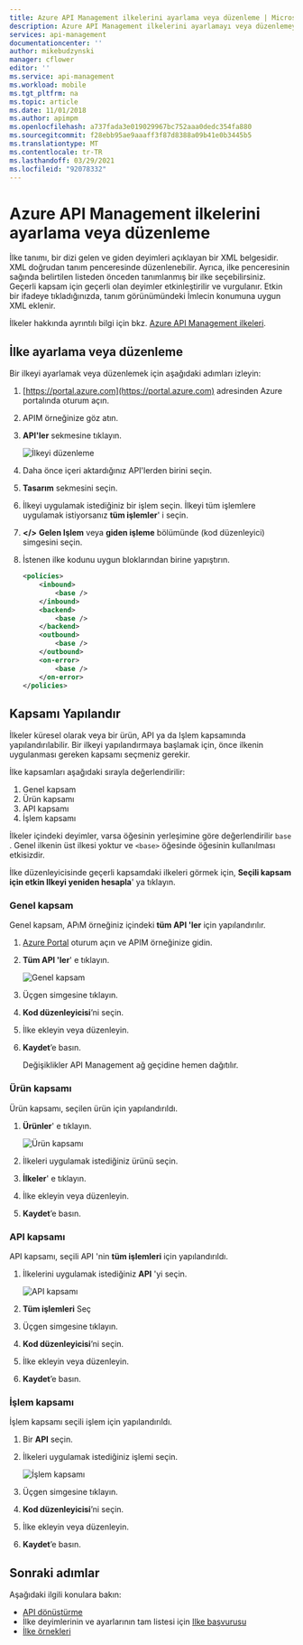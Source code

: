 ```yaml
---
title: Azure API Management ilkelerini ayarlama veya düzenleme | Microsoft Docs
description: Azure API Management ilkelerini ayarlamayı veya düzenlemeyi öğrenin. Bu ilkeler, gelen ve giden deyimlerinin bir dizisini tanımlayan XML belgelerdir.
services: api-management
documentationcenter: ''
author: mikebudzynski
manager: cflower
editor: ''
ms.service: api-management
ms.workload: mobile
ms.tgt_pltfrm: na
ms.topic: article
ms.date: 11/01/2018
ms.author: apimpm
ms.openlocfilehash: a737fada3e019029967bc752aaa0dedc354fa880
ms.sourcegitcommit: f28ebb95ae9aaaff3f87d8388a09b41e0b3445b5
ms.translationtype: MT
ms.contentlocale: tr-TR
ms.lasthandoff: 03/29/2021
ms.locfileid: "92078332"
---
```

# <a name="how-to-set-or-edit-azure-api-management-policies"></a>Azure API Management ilkelerini ayarlama veya düzenleme

İlke tanımı, bir dizi gelen ve giden deyimleri açıklayan bir XML belgesidir. XML doğrudan tanım penceresinde düzenlenebilir. Ayrıca, ilke penceresinin sağında belirtilen listeden önceden tanımlanmış bir ilke seçebilirsiniz. Geçerli kapsam için geçerli olan deyimler etkinleştirilir ve vurgulanır. Etkin bir ifadeye tıkladığınızda, tanım görünümündeki İmlecin konumuna uygun XML eklenir. 

İlkeler hakkında ayrıntılı bilgi için bkz. [Azure API Management ilkeleri](api-management-howto-policies.md).

## <a name="set-or-edit-a-policy"></a>İlke ayarlama veya düzenleme

Bir ilkeyi ayarlamak veya düzenlemek için aşağıdaki adımları izleyin:

1. [https://portal.azure.com](https://portal.azure.com) adresinden Azure portalında oturum açın.
2. APIM örneğinize göz atın.
3. **API'ler** sekmesine tıklayın.

    ![İlkeyi düzenleme](./media/set-edit-policies/code-editor.png)

4. Daha önce içeri aktardığınız API'lerden birini seçin.
5. **Tasarım** sekmesini seçin.
6. İlkeyi uygulamak istediğiniz bir işlem seçin. İlkeyi tüm işlemlere uygulamak istiyorsanız **tüm işlemler**' i seçin.
7. **</>** **Gelen Işlem** veya **giden işleme** bölümünde (kod düzenleyici) simgesini seçin.
8. İstenen ilke kodunu uygun bloklarından birine yapıştırın.

    ```xml
    <policies>
        <inbound>
            <base />
        </inbound>
        <backend>
            <base />
        </backend>
        <outbound>
            <base />
        </outbound>
        <on-error>
            <base />
        </on-error>
    </policies>
    ```
 
## <a name="configure-scope"></a>Kapsamı Yapılandır

İlkeler küresel olarak veya bir ürün, API ya da Işlem kapsamında yapılandırılabilir. Bir ilkeyi yapılandırmaya başlamak için, önce ilkenin uygulanması gereken kapsamı seçmeniz gerekir.

İlke kapsamları aşağıdaki sırayla değerlendirilir:

1. Genel kapsam
2. Ürün kapsamı
3. API kapsamı
4. İşlem kapsamı

İlkeler içindeki deyimler, varsa öğesinin yerleşimine göre değerlendirilir `base` . Genel ilkenin üst ilkesi yoktur ve `<base>` öğesinde öğesinin kullanılması etkisizdir.

İlke düzenleyicisinde geçerli kapsamdaki ilkeleri görmek için, **Seçili kapsam için etkin Ilkeyi yeniden hesapla**' ya tıklayın.

### <a name="global-scope"></a>Genel kapsam

Genel kapsam, APıM örneğiniz içindeki **tüm API 'ler** için yapılandırılır.

1. [Azure Portal](https://portal.azure.com/) oturum açın ve APIM örneğinize gidin.
2. **Tüm API 'ler**' e tıklayın.

    ![Genel kapsam](./media/api-management-howto-policies/global-scope.png)

3. Üçgen simgesine tıklayın.
4. **Kod düzenleyicisi**’ni seçin.
5. İlke ekleyin veya düzenleyin.
6. **Kaydet**’e basın. 

    Değişiklikler API Management ağ geçidine hemen dağıtılır.

### <a name="product-scope"></a>Ürün kapsamı

Ürün kapsamı, seçilen ürün için yapılandırıldı.

1. **Ürünler**' e tıklayın.

    ![Ürün kapsamı](./media/api-management-howto-policies/product-scope.png)

2. İlkeleri uygulamak istediğiniz ürünü seçin.
3. **İlkeler**' e tıklayın.
4. İlke ekleyin veya düzenleyin.
5. **Kaydet**’e basın. 

### <a name="api-scope"></a>API kapsamı

API kapsamı, seçili API 'nin **tüm işlemleri** için yapılandırıldı.

1. İlkelerini uygulamak istediğiniz **API** 'yi seçin.

    ![API kapsamı](./media/api-management-howto-policies/api-scope.png)

2. **Tüm işlemleri** Seç
3. Üçgen simgesine tıklayın.
4. **Kod düzenleyicisi**’ni seçin.
5. İlke ekleyin veya düzenleyin.
6. **Kaydet**’e basın. 

### <a name="operation-scope"></a>İşlem kapsamı 

İşlem kapsamı seçili işlem için yapılandırıldı.

1. Bir **API** seçin.
2. İlkeleri uygulamak istediğiniz işlemi seçin.

    ![İşlem kapsamı](./media/api-management-howto-policies/operation-scope.png)

3. Üçgen simgesine tıklayın.
4. **Kod düzenleyicisi**’ni seçin.
5. İlke ekleyin veya düzenleyin.
6. **Kaydet**’e basın. 

## <a name="next-steps"></a>Sonraki adımlar

Aşağıdaki ilgili konulara bakın:

+ [API dönüştürme](transform-api.md)
+ İlke deyimlerinin ve ayarlarının tam listesi için [Ilke başvurusu](./api-management-policies.md)
+ [İlke örnekleri](./policy-reference.md)